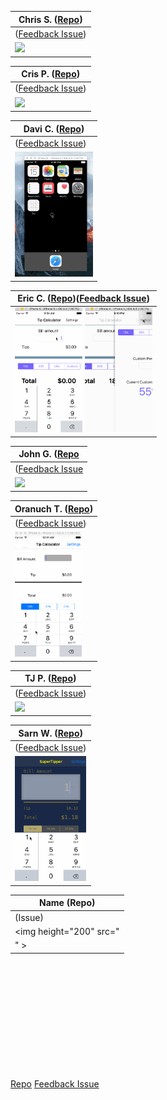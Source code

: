 
| Chris S. ([Repo](https://github.com/chrissoria/tipscalc)) |
| ------------- | 
|([Feedback Issue](https://github.com/chrissoria/tipscalc/issues/1)) | 
| <img height="200" src="https://camo.githubusercontent.com/0d7057d1d97671769698e8e9b874ed9321d14740/687474703a2f2f692e696d6775722e636f6d2f4c6c434c4d61422e676966" > |

| Cris P. ([Repo](https://github.com/crispadilla/TipCalculator))|
| ------------- | 
| ([Feedback Issue](https://github.com/crispadilla/TipCalculator/issues/1)) |
| <img height="200" src="https://github.com/crispadilla/TipCalculator/blob/master/tipCalculator2.gif" >  | 

| Davi C. ([Repo](https://github.com/davicaetano/tipCalculatorApp)) |
| ---------------------------- | 
| ([Feedback Issue](https://github.com/davicaetano/tipCalculatorApp/issues/1))  | 
| <img height="200" src="https://github.com/davicaetano/tipCalculatorApp/blob/master/teste2.gif" >  | 

| Eric C. ([Repo](https://github.com/EricSFChu/iOS-APPs))([Feedback Issue](https://github.com/EricSFChu/iOS-APPs/issues/1))  | 
| ---------------------------- | 
| <img height="200" src="https://github.com/EricSFChu/iOS-APPs/blob/master/tips.gif" > <img height="200" src="https://github.com/EricSFChu/iOS-APPs/blob/master/animationAddition.gif" > | 

| John G. ([Repo](https://github.com/jbgann/gratuify/) |
| ---------------------------- | 
| ([Feedback Issue](https://github.com/jbgann/gratuify/issues/1)  | 
| <img height="200" src="https://camo.githubusercontent.com/abaae75cfe989b820209aa82fc5e17c9566dacf5/687474703a2f2f692e696d6775722e636f6d2f4b6f48374d5a572e676966" > | 

| Oranuch T. ([Repo](https://github.com/otangdec/ios-tip-calculator/)) | 
| ---------------------------- | 
| ([Feedback Issue](https://github.com/otangdec/ios-tip-calculator/issues/1)) |
| <img height="200" src="https://github.com/otangdec/ios-tip-calculator/raw/master/TipCalculator.gif" > |

| TJ P. ([Repo](https://github.com/tejen/codepath-tipsy)) | 
| ---------------------------- | 
| ([Feedback Issue](https://github.com/tejen/codepath-tipsy/issues/1)) |
| <img height="200" src="https://camo.githubusercontent.com/9a330662593bed8c2f489931fe134c161f0b2486/68747470733a2f2f7777772e74656a656e2e6e65742f7375622f696d67686f7374696e672f66353232393766346161623437363665616165333237376366373139323238342e676966" > |


| Sarn W. ([Repo](https://github.com/mrpaxton/tipster-codepath)) | 
| ---------------------------- | 
| ([Feedback Issue](https://github.com/mrpaxton/tipster-codepath/issues/1)) |
| <img height="200" src="https://github.com/mrpaxton/tipster-codepath/raw/master/supertipper.gif" > |



| Name (Repo) | 
| ---------------------------- | 
| (Issue) |
| <img height="200" src="
" > |

[Repo]()
[Feedback Issue]()
<img height="200" src="
" >

